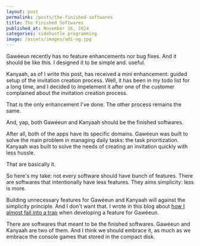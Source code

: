 ```yaml
---
layout: post
permalink: /posts/the-finished-softwares
title: The Finished Softwares
published_at: November 16, 2024
categories: sidehustle programming
image: /assets/images/adi-og.jpg
---
```


Gawéeun recently has no feature enhancements nor bug fixes. And it should be like this. I designed it to be simple and. useful.

Kanyaah, as of I write this post, has received a mini enhancement: guided setup of the invitation creation process. Well, it has been in my todo list for a long time, and I decided to impelement it after one of the customer complained about the invitation creation process.

That is the only enhancement I've done. The other process remains the same.

And, yap, both Gawéeun and Kanyaah should be the finished softwares.
<!--more-->

After all, both of the apps have its specific domains. Gawéeun was built to solve the main problem in managing daily tasks: the task prioritization. Kanyaah was built to solve the needs of creating an invitation quickly with less hussle.

That are basically it.

So here's my take: not every software should have bunch of features. There are softwares that intentionally have less features. They aims simplicity: less is more.

Building unnecessary features for Gawéeun and Kanyaah will against the simplicity principle. And I don't want that. I wrote in this blog about [how I almost fall into a trap](/posts/software-harus-punya-visi) when developing a feature for Gawéeun.

There are softwares that meant to be the finished softwares. Gawéeun and Kanyaah are two of them. And I think we should embrace it, as much as we embrace the console games that stored in the compact disk.